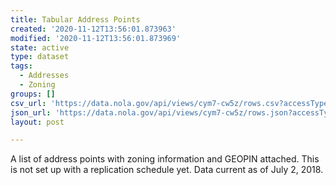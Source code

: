 ```yaml
---
title: Tabular Address Points
created: '2020-11-12T13:56:01.873963'
modified: '2020-11-12T13:56:01.873969'
state: active
type: dataset
tags:
  - Addresses
  - Zoning
groups: []
csv_url: 'https://data.nola.gov/api/views/cym7-cw5z/rows.csv?accessType=DOWNLOAD'
json_url: 'https://data.nola.gov/api/views/cym7-cw5z/rows.json?accessType=DOWNLOAD'
layout: post

---
```

A list of address points with zoning information and GEOPIN attached. This is not set up with a replication schedule yet. Data current as of July 2, 2018.
